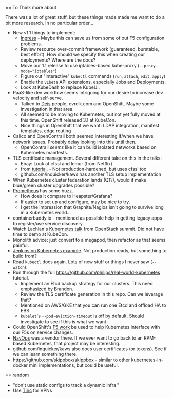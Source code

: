 == To Think more about

There was a lot of great stuff, but these things made made me want to do a bit more research. In no particular order...

* New v1.1 things to implement:
    * [Ingress](https://github.com/kubernetes/kubernetes/blob/master/docs/user-guide/ingress.md) - Maybe this can save us from some of out F5 configuration problems.
    * Review resource over-commit framework (guaranteed, burstable, best effort). How should we specify this when creating our deployments? Where are the docs?
    * Move our 1.1 release to use iptables-based kube-proxy (`--proxy-mode="iptables"`)
    * Figure out "interactive" `kubectl` commands (`run`, `attach`, `edit`, `apply`)
    * Enable the `v1beta` API extensions, especially Jobs and Deployments.
    * Look at KubeDash to replace KubeUI.
* PaaS-like dev workflow seems intriguing for our desire to increase dev velocity and self-serve.
    * Talked to [Deis](https://github.com/deis/deis) people, ovrclk.com and OpenShift. Maybe some investigation in that area.
    * All seemed to be moving to Kubernetes, but not yet fully moved at this time. OpenShift released 3.1 at KubeCon.
    * Nice things in OpenShift that we want: LDAP integration, manifest templates, edge routing
* Calico and OpenContrail both seemed interesting if/when we have network issues. Probably delay looking into this until then.
    * OpenContrail _seems_ like it can build isolated networks based on Kubernetes manifests.
* TLS certificate management. Several different take on this in the talks:
    * Ebay: Look at cfssl and lemur (from Netflix)
    * from [tutorial](//github.com/philips/real-world-kubernetes). - Not production-hardened, but uses cfssl too
    * github.com/inquicker/kaws has another TLS setup implementation
* When Kubernetes cluster federation lands (Q1?), would it make blue/green cluster upgrades possible?
* [Prometheus](http://prometheus.io) has some buzz. 
    * How does it compare to Heapster/Grafana?
    * If easier to set up and configure, may be nice to try.
    * I get the impression that Graphite/Nagios isn't going to survive long in a Kubernetes world...
* containerbuddy.io - mentioned as possible help in getting legacy apps to register/use service discovery.
* Watch Lachlan's [Kubernetes talk](https://www.openstack.org/summit/tokyo-2015/videos/presentation/decomposing-lithiums-monolith-with-kubernetes-and-openstack) from OpenStack summit. Did not have time to demo at KubeCon.
* Monolith advice: just convert to a megapod, then refactor as that seems painful.
* [Jenkins on Kubernetes example](github.com/GoogleCloudPlatform/continuous-deployment-on-kubernete). Not production ready, but something to build from?
* Read `kubectl` docs again. Lots of new stuff or things I never saw (`--watch`).
* Run through the full https://github.com/philips/real-world-kubernetes tutorial.
    * Implement an Etcd backup strategy for our clusters. This need emphasized by Brandon.
    * Review the TLS certificate generation in this repo. Can we leverage that?
    * Mentioned on AWS/GKE that you can run one Etcd and offload HA to EBS.
    * `kubelet`'s `--pod-eviction-timeout` is off by default. Should investigate to see if this is what we want.
* Could OpenShift's [F5 work](https://github.com/openshift/origin-server/blob/master/routing-daemon/README.md#using-f5-big-ip-ltm) be used to help Kubernetes interface with our F5s on service changes.
* [NavOps](http://www.navops.io/) was a vendor there. If we ever want to go back to an RPM-based Kubernetes, that project may be interesting.
* github.com/inquicker/kaws also does user certificates (or tokens). See if we can learn something there.
* https://github.com/skippbox/skippbox - similar to other kubernetes-in-docker mini implementations, but could be useful.

== random
* "don't use static configs to track a dynamic infra."
* Use [Tinc](http://www.tinc-vpn.org/) for VPNs
